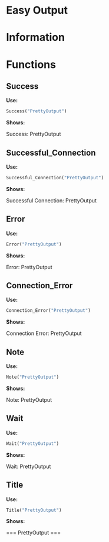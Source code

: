 # Easy Output 

# Information

# Functions

## Success
**Use:**
```py
Success("PrettyOutput")

```
**Shows:**

Success: PrettyOutput

## Successful_Connection
**Use:**
```py
Successful_Connection("PrettyOutput")

```
**Shows:**

Successful Connection: PrettyOutput

## Error
**Use:**
```py
Error("PrettyOutput")

```
**Shows:**

Error: PrettyOutput

## Connection_Error
**Use:**
```py
Connection_Error("PrettyOutput")

```
**Shows:**

Connection Error: PrettyOutput

## Note
**Use:**
```py
Note("PrettyOutput")

```
**Shows:**

Note: PrettyOutput

## Wait
**Use:**
```py
Wait("PrettyOutput")

```
**Shows:**

Wait: PrettyOutput

## Title
**Use:**
```py
Title("PrettyOutput")

```
**Shows:**

=== PrettyOutput === 
